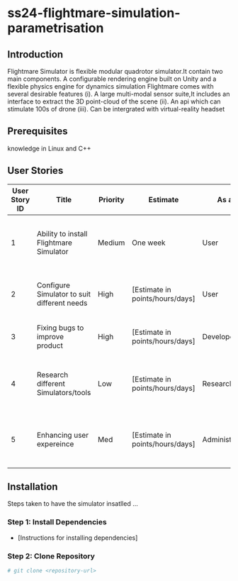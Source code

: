 # ss24-flightmare-simulation-parametrisation


## Introduction
Flightmare Simulator is flexible modular quadrotor simulator.It contain two main components. A configurable rendering engine built on Unity and a flexible physics engine for dynamics simulation
Flightmare comes with several desirable features
(i). A large multi-modal sensor suite,It includes an interface to extract the 3D point-cloud of the scene
(ii). An api which can stimulate 100s of drone
(iii). Can be intergrated with virtual-reality headset

## Prerequisites
knowledge in Linux and C++


## User Stories

| User Story ID | Title                           | Priority | Estimate | As a | I want to | So that |
| ------------- | ------------------------------- | -------- | -------- | ---- | --------- | ------- |
| 1             | Ability to install Flightmare Simulator           | Medium | One week | User | easily install Flightmare Simulator | I can start using it for my simulations without hassle |
| 2             | Configure Simulator to suit different needs           | High | [Estimate in points/hours/days] | User | configure the simulator settings quickly | I can tailor the simulation environment to my needs |
| 3             | Fixing bugs to improve product          | High | [Estimate in points/hours/days] | Developer | contribute to the project | I can improve the simulator or fix bugs |
| 4             | Research different Simulators/tools           | Low | [Estimate in points/hours/days] | Researcher | access comprehensive documentation | I can understand how to use advanced features for my research |
| 5             | Enhancing user expereince           | Med | [Estimate in points/hours/days] | Administrator | troubleshoot common issues | I can ensure smooth operation of the simulator for users |

## Installation
Steps taken to have the simulator insatlled ... 

### Step 1: Install Dependencies
- [Instructions for installing dependencies]

### Step 2: Clone Repository
```bash
# git clone <repository-url>

